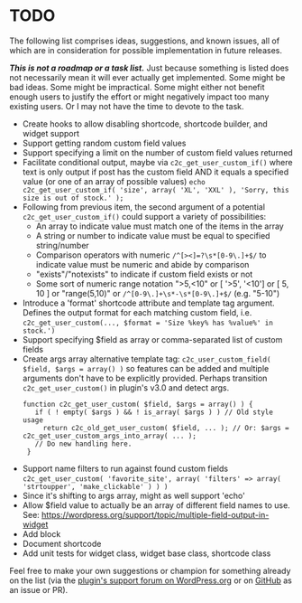 # TODO

The following list comprises ideas, suggestions, and known issues, all of which are in consideration for possible implementation in future releases.

***This is not a roadmap or a task list.*** Just because something is listed does not necessarily mean it will ever actually get implemented. Some might be bad ideas. Some might be impractical. Some might either not benefit enough users to justify the effort or might negatively impact too many existing users. Or I may not have the time to devote to the task.

* Create hooks to allow disabling shortcode, shortcode builder, and widget support
* Support getting random custom field values
* Support specifying a limit on the number of custom field values returned
* Facilitate conditional output, maybe via `c2c_get_user_custom_if()` where text is only output if post
  has the custom field AND it equals a specified value (or one of an array of possible values)
  `echo c2c_get_user_custom_if( 'size', array( 'XL', 'XXL' ), 'Sorry, this size is out of stock.' );`
* Following from previous item, the second argument of a potential `c2c_get_user_custom_if()` could support a variety of possibilities:
  - An array to indicate value must match one of the items in the array
  - A string or number to indicate value must be equal to specified string/number
  - Comparison operators with numeric `/^[><]=?\s*[0-9\.]+$/` to indicate value must be numeric and abide by comparison
  - "exists"/"notexists" to indicate if custom field exists or not
  - Some sort of numeric range notation ">5,<10" or [ '>5', '<10'] or [ 5, 10 ] or "range(5,10)" or `/^[0-9\.]+\s*-\s*[0-9\.]+$/` (e.g. "5-10")
* Introduce a 'format' shortcode attribute and template tag argument.  Defines the output format for each matching custom field,
  i.e. `c2c_get_user_custom(..., $format = 'Size %key% has %value%' in stock.')`
* Support specifying $field as array or comma-separated list of custom fields
* Create args array alternative template tag: `c2c_user_custom_field( $field, $args = array() )` so features can be added and multiple arguments don't have to be explicitly provided.
  Perhaps transition `c2c_get_user_custom()` in plugin's v3.0 and detect args.
  ```
  function c2c_get_user_custom( $field, $args = array() ) {
     if ( ! empty( $args ) && ! is_array( $args ) ) // Old style usage
       return c2c_old_get_user_custom( $field, ... ); // Or: $args = c2c_get_user_custom_args_into_array( ... );
     // Do new handling here.
   }
  ```
* Support name filters to run against found custom fields
  `c2c_get_user_custom( 'favorite_site', array( 'filters' => array( 'strtoupper', 'make_clickable' ) ) )`
* Since it's shifting to args array, might as well support 'echo'
* Allow $field value to actually be an array of different field names to use.
  See: https://wordpress.org/support/topic/multiple-field-output-in-widget
* Add block
* Document shortcode
* Add unit tests for widget class, widget base class, shortcode class

Feel free to make your own suggestions or champion for something already on the list (via the [plugin's support forum on WordPress.org](https://wordpress.org/support/plugin/get-user-custom-field-values/) or on [GitHub](https://github.com/coffee2code/get-user-custom-field-values/) as an issue or PR).
